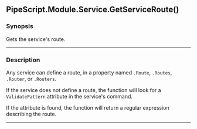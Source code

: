 PipeScript.Module.Service.GetServiceRoute()
-------------------------------------------

### Synopsis
Gets the service's route.

---

### Description

Any service can define a route, in a property named `.Route`, `.Routes`, `.Router`, or `.Routers`.

If the service does not define a route, the function will look for a `ValidatePattern` attribute in the service's command.

If the attribute is found, the function will return a regular expression describing the route.

---
